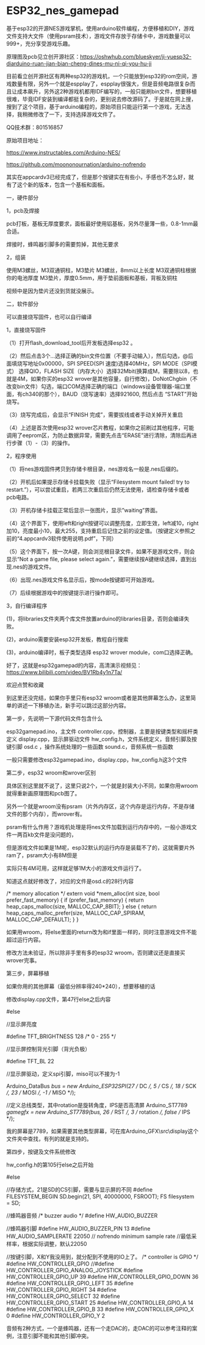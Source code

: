 # ESP32_nes_gamepad

基于esp32的开源NES游戏掌机，使用arduino软件编程，方便移植和DIY，游戏文件支持大文件（使用psram技术），游戏文件存放于存储卡中，游戏数量可以999+，充分享受游戏乐趣。

 原理图及pcb见立创开源社区：https://oshwhub.com/blueskyer/ji-yuesp32-diarduino-ruan-jian-bian-cheng-dines-mu-ni-qi-you-hu-ji     
 
 

目前看立创开源社区有两种esp32的游戏机，一个只能放到esp32的rom空间，游戏数量有限，另外一个就是espplay了，espplay很强大，但是音频电路很复杂而且让成本飙升，另外这2种游戏机都用IDF编写的，一般只能刷bin文件，想要移植很难，毕竟IDF安装到编译都挺复杂的，更别说去修改源码了。于是就在网上搜，搜到了这个项目，基于arduino编程的，原始项目只能运行第一个游戏，无法选择，我稍微修改了一下，支持选择游戏文件了。

 QQ技术群：801516857

原始项目地址：

https://www.instructables.com/Arduino-NES/

https://github.com/moononournation/arduino-nofrendo

 

其实在appcardv3已经完成了，但是那个按键实在有些小，手感也不怎么好，就有了这个新的版本，包含一个基板和面板。

 

一，硬件部分

1，pcb及焊接

pcb打板，基板无厚度要求，面板最好使用铝基板，另外尽量薄一些，0.8-1mm最合适。

焊接时，蜂鸣器引脚多的需要剪掉，其他无要求

2，组装

使用M3螺丝，M3双通铜柱，M3垫片
M3螺丝，8mm以上长度
M3双通铜柱根据你的电池厚度
M3垫片，厚度0.5mm，用于垫前面板和基板，背板及铜柱

视频中是因为垫片还没到货就没展示。

 

二，软件部分

可以直接烧写固件，也可以自行编译

1，直接烧写固件

（1）打开flash_download_tool后开发板选择esp32 。



（2）然后点击3个…选择正确的bin文件位置（不要手动输入），然后勾选，@后面填烧写地址0x00000，SPI SPEED(SPI 速度)选择40MHz，SPI MODE（SPI模式） 选择QIO，FLASH SIZE（内存大小）选择32Mbit(换算成M，需要除以8，也就是4M，如果你买的esp32 wrover是其他容量，自行修改)，DoNotChgbin（不改变bin文件）勾选，端口COM选择正确的端口（windows设备管理器-端口里面，有ch340的那个），BAUD（烧写速率）选择921600, 然后点击 “START”开始烧写。

 



 

 

（3）烧写完成后，会显示“FINISH 完成”，需要拔线或者手动关掉开关重启

 

（4）上述是首次使用esp32 wrover芯片教程，如果你之前刷过其他程序，可能调用了eeprom区，为防止数据异常，需要先点击“ERASE”进行清除，清除后再进行步骤（1）-（3）的操作。



 

 

2，程序使用

 

（1）将nes游戏固件拷贝到存储卡根目录，nes游戏名一般是.nes后缀的。

（2）开机后如果提示存储卡挂载失败（显示“Filesystem mount failed! try to restart.”），可以尝试重启，若两三次重启后仍然无法使用，请检查存储卡或者pcb电路。

（3）开机存储卡挂载正常后显示一张图片，显示”waiting”界面。
 
（4）这个界面下，使用left和right按键可以调整亮度，立即生效，left减10，right加10，亮度最小10，最大255，支持重启后记住之前的设定值。（按键定义参照之前的“4.appcardv3软件使用说明.pdf”，下同）

（5）这个界面下，按一次A键，则会浏览根目录文件，如果不是游戏文件，则会显示“Not a game file, please select again.”，需要继续按A键继续选择，直到出现.nes的游戏文件。

（6）出现.nes游戏文件名显示后，按mode按键即可开始游戏。

（7）后续根据游戏中的按键提示进行操作即可。

 

 

3，自行编译程序

 

(1)，将libraries文件夹两个库文件放置arduino的libraries目录，否则会编译失败。

(2)，arduino需要安装esp32开发板，教程自行搜索

(3)，arduino编译时，板子类型选择 esp32 wrover module，com口选择正确。

 

 

好了，这就是esp32gamepad的内容，高清演示视频见：https://www.bilibili.com/video/BV1Rb4y1n7Ta/

欢迎点赞和收藏

 

到这里还没完结，如果你手里只有esp32 wroom或者是其他屏幕怎么办，这里简单的讲述一下移植办法，新手可以跳过这部分内容。

 

第一步，先说明一下源代码文件包含什么

esp32gamepad.ino，主文件
controller.cpp，控制器，主要是按键类型和摇杆类定义
display.cpp，显示屏驱动文件
hw_config.h，文件系统定义，音频引脚及按键引脚
osd.c ，操作系统处理的一些函数
sound.c，音频系统一些函数

一般只需要修改esp32gamepad.ino，display.cpp，hw_config.h这3个文件

 

第二步，esp32 wroom和wrover区别

具体区别这里就不说了，这里只说2个，一个就是封装大小不同，如果你用wroom就得重新画原理图和pcb图了。

另外一个就是wroom没有psram（片外内存区，这个内存是运行内存，不是存储文件的那个内存），而wrover有。

psram有什么作用？游戏机处理是将nes文件加载到运行内存中的，一般小游戏文件一两百kb文件是没问题的，

但是游戏文件如果是1M呢，esp32默认的运行内存是装载不了的，这就需要片外ram了，psram大小有8M但是

实际只有4M可用，这样就足够1M大小的游戏文件运行了。

知道这点就好修改了，对应的文件是osd.c的28行内容

 

/* memory allocation */
extern void *mem_alloc(int size, bool prefer_fast_memory)
{
    if (prefer_fast_memory)
    {
        return heap_caps_malloc(size, MALLOC_CAP_8BIT);
    }
    else
    {
        return heap_caps_malloc_prefer(size, MALLOC_CAP_SPIRAM, MALLOC_CAP_DEFAULT);
    }
}

 

如果用wroom，将else里面的return改为和if里面一样的，同时注意游戏文件不能超过运行内容。

修改方法未验证，所以除非手里有多的esp32 wroom，否则建议还是直接买wrover完事。

 

第三步，屏幕移植

如果你用的其他屏幕（最低分辨率得240*240），想要移植的话

修改display.cpp文件，第47行else之后内容

 

#else

//显示屏亮度

#define TFT_BRIGHTNESS 128 /* 0 - 255 */

//显示屏控制背光引脚（背光负极）

#define TFT_BL 22

//显示屏驱动，定义spi引脚，miso可以不接为-1

Arduino_DataBus *bus = new Arduino_ESP32SPI(27 /* DC */, 5 /* CS */, 18 /* SCK */, 23 /* MOSI */, -1 /* MISO */);

//定义总线类型，其中rotation是旋转角度，IPS是否高清屏
Arduino_ST7789 *gamegfx = new Arduino_ST7789(bus, 26 /* RST */, 3 /* rotation */, false /* IPS */);

 

我的屏幕是7789，如果需要其他类型屏幕，可在库Arduino_GFX\src\display这个文件夹中查找，有列的就是支持的。

 

第四步，按键及文件系统修改

 

hw_config.h的第105行else之后开始

#else

//存储方式，21是SD的CS引脚，需要与显示屏的不同
#define FILESYSTEM_BEGIN SD.begin(21, SPI, 40000000, FSROOT); FS filesystem = SD;

//蜂鸣器音频
/* buzzer audio */
#define HW_AUDIO_BUZZER

//蜂鸣器引脚
#define HW_AUDIO_BUZZER_PIN 13
#define HW_AUDIO_SAMPLERATE 22050
// nofrendo minimum sample rate
//最低采样率，根据实际调整，默认22050

//按键引脚，X和Y我没用到，就分配到不使用的IO上了。
/* controller is GPIO */
#define HW_CONTROLLER_GPIO
//#define HW_CONTROLLER_GPIO_ANALOG_JOYSTICK
#define HW_CONTROLLER_GPIO_UP 39
#define HW_CONTROLLER_GPIO_DOWN 36
#define HW_CONTROLLER_GPIO_LEFT 35
#define HW_CONTROLLER_GPIO_RIGHT 34
#define HW_CONTROLLER_GPIO_SELECT 32
#define HW_CONTROLLER_GPIO_START 25
#define HW_CONTROLLER_GPIO_A 14
#define HW_CONTROLLER_GPIO_B 33
#define HW_CONTROLLER_GPIO_X 0
#define HW_CONTROLLER_GPIO_Y 2

 

音频有2种方式，一个是蜂鸣器，还有一个走DAC的，走DAC的可以参考注释的案例，注意引脚不能和其他引脚冲突。

 

